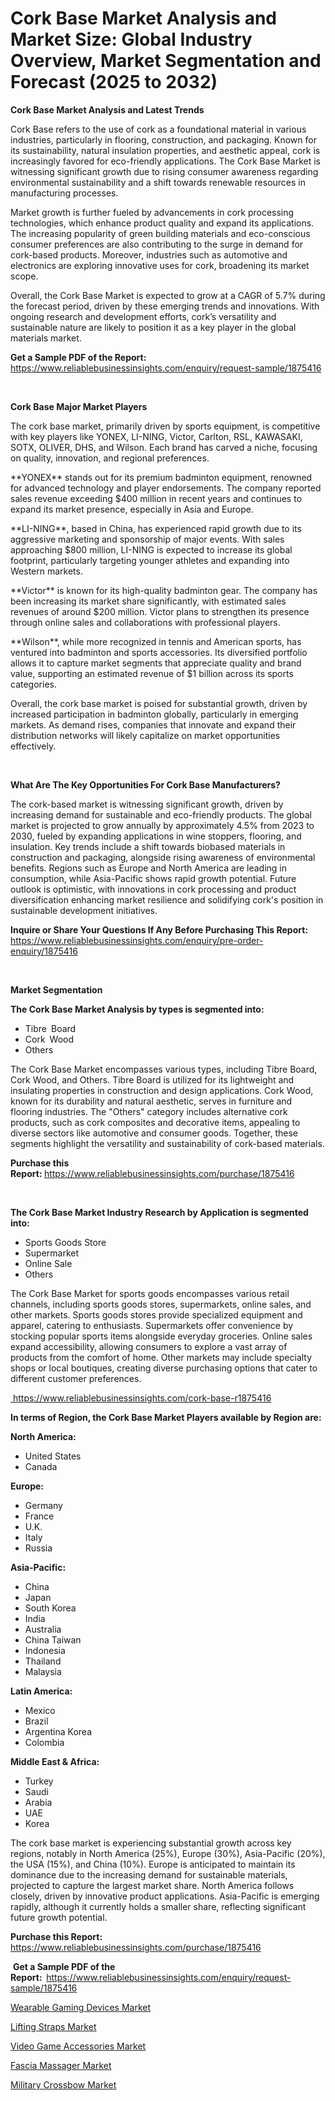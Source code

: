 <p><h1>Cork Base Market Analysis and Market Size: Global Industry Overview, Market Segmentation and Forecast (2025 to 2032)</h1></p><p><strong>Cork Base Market Analysis and Latest Trends</strong></p>
<p><p>Cork Base refers to the use of cork as a foundational material in various industries, particularly in flooring, construction, and packaging. Known for its sustainability, natural insulation properties, and aesthetic appeal, cork is increasingly favored for eco-friendly applications. The Cork Base Market is witnessing significant growth due to rising consumer awareness regarding environmental sustainability and a shift towards renewable resources in manufacturing processes.</p><p>Market growth is further fueled by advancements in cork processing technologies, which enhance product quality and expand its applications. The increasing popularity of green building materials and eco-conscious consumer preferences are also contributing to the surge in demand for cork-based products. Moreover, industries such as automotive and electronics are exploring innovative uses for cork, broadening its market scope.</p><p>Overall, the Cork Base Market is expected to grow at a CAGR of 5.7% during the forecast period, driven by these emerging trends and innovations. With ongoing research and development efforts, cork’s versatility and sustainable nature are likely to position it as a key player in the global materials market.</p></p>
<p><strong>Get a Sample PDF of the Report:&nbsp;</strong> <a href="https://www.reliablebusinessinsights.com/enquiry/request-sample/1875416?utm_campaign=96&utm_medium=2&utm_source=Github&utm_content=ia&utm_term=07022025&utm_id=cork-base">https://www.reliablebusinessinsights.com/enquiry/request-sample/1875416</a></p>
<p>&nbsp;</p>
<p><strong>Cork Base Major Market Players</strong></p>
<p><p>The cork base market, primarily driven by sports equipment, is competitive with key players like YONEX, LI-NING, Victor, Carlton, RSL, KAWASAKI, SOTX, OLIVER, DHS, and Wilson. Each brand has carved a niche, focusing on quality, innovation, and regional preferences.</p><p>**YONEX** stands out for its premium badminton equipment, renowned for advanced technology and player endorsements. The company reported sales revenue exceeding $400 million in recent years and continues to expand its market presence, especially in Asia and Europe.</p><p>**LI-NING**, based in China, has experienced rapid growth due to its aggressive marketing and sponsorship of major events. With sales approaching $800 million, LI-NING is expected to increase its global footprint, particularly targeting younger athletes and expanding into Western markets.</p><p>**Victor** is known for its high-quality badminton gear. The company has been increasing its market share significantly, with estimated sales revenues of around $200 million. Victor plans to strengthen its presence through online sales and collaborations with professional players.</p><p>**Wilson**, while more recognized in tennis and American sports, has ventured into badminton and sports accessories. Its diversified portfolio allows it to capture market segments that appreciate quality and brand value, supporting an estimated revenue of $1 billion across its sports categories.</p><p>Overall, the cork base market is poised for substantial growth, driven by increased participation in badminton globally, particularly in emerging markets. As demand rises, companies that innovate and expand their distribution networks will likely capitalize on market opportunities effectively.</p></p>
<p>&nbsp;</p>
<p><strong>What Are The Key Opportunities For Cork Base Manufacturers?</strong></p>
<p><p>The cork-based market is witnessing significant growth, driven by increasing demand for sustainable and eco-friendly products. The global market is projected to grow annually by approximately 4.5% from 2023 to 2030, fueled by expanding applications in wine stoppers, flooring, and insulation. Key trends include a shift towards biobased materials in construction and packaging, alongside rising awareness of environmental benefits. Regions such as Europe and North America are leading in consumption, while Asia-Pacific shows rapid growth potential. Future outlook is optimistic, with innovations in cork processing and product diversification enhancing market resilience and solidifying cork's position in sustainable development initiatives.</p></p>
<p><strong>Inquire or Share Your Questions If Any Before Purchasing This Report:</strong> <a href="https://www.reliablebusinessinsights.com/enquiry/pre-order-enquiry/1875416?utm_campaign=96&utm_medium=2&utm_source=Github&utm_content=ia&utm_term=07022025&utm_id=cork-base">https://www.reliablebusinessinsights.com/enquiry/pre-order-enquiry/1875416</a></p>
<p>&nbsp;</p>
<p><strong>Market Segmentation</strong></p>
<p><strong>The Cork Base Market Analysis by types is segmented into:</strong></p>
<p><ul><li>Tibre Board</li><li>Cork Wood</li><li>Others</li></ul></p>
<p><p>The Cork Base Market encompasses various types, including Tibre Board, Cork Wood, and Others. Tibre Board is utilized for its lightweight and insulating properties in construction and design applications. Cork Wood, known for its durability and natural aesthetic, serves in furniture and flooring industries. The "Others" category includes alternative cork products, such as cork composites and decorative items, appealing to diverse sectors like automotive and consumer goods. Together, these segments highlight the versatility and sustainability of cork-based materials.</p></p>
<p><strong>Purchase this Report:&nbsp;</strong><a href="https://www.reliablebusinessinsights.com/purchase/1875416?utm_campaign=96&utm_medium=2&utm_source=Github&utm_content=ia&utm_term=07022025&utm_id=cork-base">https://www.reliablebusinessinsights.com/purchase/1875416</a></p>
<p>&nbsp;</p>
<p><strong>The Cork Base Market Industry Research by Application is segmented into:</strong></p>
<p><ul><li>Sports Goods Store</li><li>Supermarket</li><li>Online Sale</li><li>Others</li></ul></p>
<p><p>The Cork Base Market for sports goods encompasses various retail channels, including sports goods stores, supermarkets, online sales, and other markets. Sports goods stores provide specialized equipment and apparel, catering to enthusiasts. Supermarkets offer convenience by stocking popular sports items alongside everyday groceries. Online sales expand accessibility, allowing consumers to explore a vast array of products from the comfort of home. Other markets may include specialty shops or local boutiques, creating diverse purchasing options that cater to different customer preferences.</p></p>
<p><a href="https://www.reliablebusinessinsights.com/cork-base-r1875416?utm_campaign=96&utm_medium=2&utm_source=Github&utm_content=ia&utm_term=07022025&utm_id=cork-base">&nbsp;https://www.reliablebusinessinsights.com/cork-base-r1875416</a></p>
<p><strong>In terms of Region, the Cork Base Market Players available by Region are:</strong></p>
<p>
    <p> <strong> North America: </strong>
        <ul>
            <li>United States</li>
            <li>Canada</li>
        </ul>
        </p> 
    <p> <strong> Europe: </strong>
        <ul>
            <li>Germany</li>
            <li>France</li>
            <li>U.K.</li>
            <li>Italy</li>
            <li>Russia</li>
        </ul>
        </p> 
    <p> <strong> Asia-Pacific: </strong>
        <ul>
            <li>China</li>
            <li>Japan</li>
            <li>South Korea</li>
            <li>India</li>
            <li>Australia</li>
            <li>China Taiwan</li>
            <li>Indonesia</li>
            <li>Thailand</li>
            <li>Malaysia</li>
        </ul>
        </p> 
    <p> <strong> Latin America: </strong>
        <ul>
            <li>Mexico</li>
            <li>Brazil</li>
            <li>Argentina Korea</li>
            <li>Colombia</li>
        </ul>
        </p> 
    <p> <strong> Middle East & Africa: </strong>
        <ul>
            <li>Turkey</li>
            <li>Saudi</li>
            <li>Arabia</li>
            <li>UAE</li>
            <li>Korea</li>
        </ul>
    </p>
    </p>
<p><p>The cork base market is experiencing substantial growth across key regions, notably in North America (25%), Europe (30%), Asia-Pacific (20%), the USA (15%), and China (10%). Europe is anticipated to maintain its dominance due to the increasing demand for sustainable materials, projected to capture the largest market share. North America follows closely, driven by innovative product applications. Asia-Pacific is emerging rapidly, although it currently holds a smaller share, reflecting significant future growth potential.</p></p>
<p><strong>Purchase this Report: </strong><a href="https://www.reliablebusinessinsights.com/purchase/1875416?utm_campaign=96&utm_medium=2&utm_source=Github&utm_content=ia&utm_term=07022025&utm_id=cork-base">https://www.reliablebusinessinsights.com/purchase/1875416</a></p>
<p>&nbsp;<strong>Get a Sample PDF of the Report:&nbsp;&nbsp;</strong><a href="https://www.reliablebusinessinsights.com/enquiry/request-sample/1875416?utm_campaign=96&utm_medium=2&utm_source=Github&utm_content=ia&utm_term=07022025&utm_id=cork-base">https://www.reliablebusinessinsights.com/enquiry/request-sample/1875416</a></p>
<p><strong></strong></p>
<p><p><a href="https://github.com/zeigounjoom/Market-Research-Report-List-1/blob/main/wearable-gaming-devices-market.md?utm_campaign=96&utm_medium=2&utm_source=Github&utm_content=ia&utm_term=07022025&utm_id=cork-base">Wearable Gaming Devices Market</a></p><p><a href="https://github.com/geyangvayora/Market-Research-Report-List-1/blob/main/lifting-straps-market.md?utm_campaign=96&utm_medium=2&utm_source=Github&utm_content=ia&utm_term=07022025&utm_id=cork-base">Lifting Straps Market</a></p><p><a href="https://github.com/saklpelzami95/Market-Research-Report-List-1/blob/main/video-game-accessories-market.md?utm_campaign=96&utm_medium=2&utm_source=Github&utm_content=ia&utm_term=07022025&utm_id=cork-base">Video Game Accessories Market</a></p><p><a href="https://github.com/genayziben/Market-Research-Report-List-1/blob/main/fascia-massager-market.md?utm_campaign=96&utm_medium=2&utm_source=Github&utm_content=ia&utm_term=07022025&utm_id=cork-base">Fascia Massager Market</a></p><p><a href="https://github.com/beroxiluwaya/Market-Research-Report-List-1/blob/main/military-crossbow-market.md?utm_campaign=96&utm_medium=2&utm_source=Github&utm_content=ia&utm_term=07022025&utm_id=cork-base">Military Crossbow Market</a></p></p>